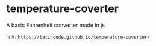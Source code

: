 # temperature-coverter
A basic Fahrenheit converter made in js

link: ```https://tatincode.github.io/temperature-coverter/```
